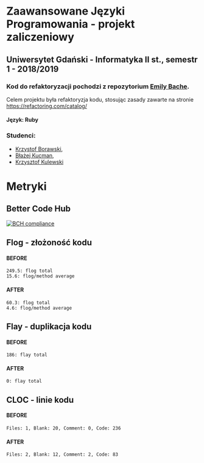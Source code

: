 # Zaawansowane Języki Programowania - projekt zaliczeniowy
## Uniwersytet Gdański - Informatyka II st., semestr 1 - 2018/2019
### Kod do refaktoryzacji pochodzi z repozytorium [Emily Bache](https://github.com/emilybache/Yatzy-Refactoring-Kata).
Celem projektu była refaktoryzja kodu, stosując zasady zawarte na stronie https://refactoring.com/catalog/  
#### Język: Ruby
### Studenci: 
- [Krzystof Borawski](https://github.com/Msegun),
- [Błażej Kucman](https://github.com/kucmeno), 
- [Krzysztof Kulewski](https://github.com/kkulewski)


# Metryki
## Better Code Hub
[![BCH compliance](https://bettercodehub.com/edge/badge/kucmeno/ZJP?branch=master)](https://bettercodehub.com/)

## Flog - złożoność kodu
#### BEFORE  
`249.5: flog total`  
`15.6: flog/method average`  
#### AFTER  
`60.3: flog total`  
`4.6: flog/method average`

## Flay - duplikacja kodu
#### BEFORE
`186: flay total` 
#### AFTER
`0: flay total`

## CLOC - linie kodu
#### BEFORE
`Files: 1, Blank: 20, Comment: 0, Code: 236`  
#### AFTER
`Files: 2, Blank: 12, Comment: 2, Code: 83`

